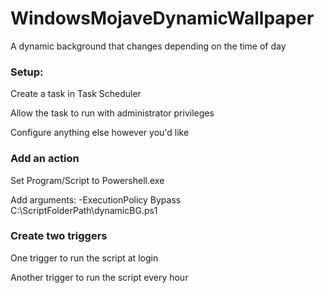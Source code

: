 # WindowsMojaveDynamicWallpaper
A dynamic background that changes depending on the time of day


### Setup:
Create a task in Task Scheduler

Allow the task to run with administrator privileges

Configure anything else however you'd like

### Add an action
Set Program/Script to Powershell.exe

Add arguments: -ExecutionPolicy Bypass C:\ScriptFolderPath\dynamicBG.ps1

### Create two triggers
One trigger to run the script at login

Another trigger to run the script every hour

